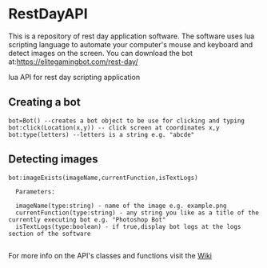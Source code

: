 # RestDayAPI
  This is a repository of rest day application software. The software uses lua scripting language to automate your computer's mouse and keyboard and detect images on the screen. You can download the bot at:https://elitegamingbot.com/rest-day/

lua API for rest day scripting application

## Creating a bot
```
bot=Bot() --creates a bot object to be use for clicking and typing
bot:click(Location(x,y)) -- click screen at coordinates x,y
bot:type(letters) --letters is a string e.g. "abcde"
```


## Detecting images
```
bot:imageExists(imageName,currentFunction,isTextLogs)
  
  Parameters:
  
  imageName(type:string) - name of the image e.g. example.png
  currentFunction(type:string) - any string you like as a title of the currently executing bot e.g. "Photoshop Bot"
  isTextLogs(type:boolean) - if true,display bot logs at the logs section of the software
  
```
  
For more info on the API's classes and functions visit the [Wiki](https://github.com/elitegamingbot/RestDayAPI/wiki)
